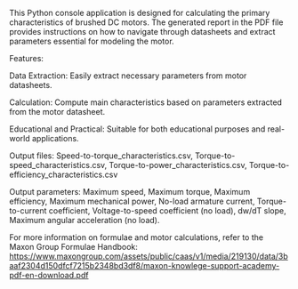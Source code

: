 This Python console application is designed for calculating the primary characteristics of brushed DC motors.
The generated report in the PDF file provides instructions on how to navigate through datasheets and extract parameters essential for modeling the motor.

Features:

  Data Extraction: Easily extract necessary parameters from motor datasheets.
  
  Calculation: Compute main characteristics based on parameters extracted from the motor datasheet.
  
  Educational and Practical: Suitable for both educational purposes and real-world applications.

Output files: Speed-to-torque_characteristics.csv, Torque-to-speed_characteristics.csv, Torque-to-power_characteristics.csv, Torque-to-efficiency_characteristics.csv

Output parameters: Maximum speed, Maximum torque, Maximum efficiency, Maximum mechanical power, No-load armature current, Torque-to-current coefficient, Voltage-to-speed coefficient (no load), dw/dT slope, Maximum angular acceleration (no load).


For more information on formulae and motor calculations, refer to the Maxon Group Formulae Handbook: https://www.maxongroup.com/assets/public/caas/v1/media/219130/data/3baaf2304d150dfcf7215b2348bd3df8/maxon-knowlege-support-academy-pdf-en-download.pdf

